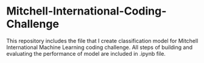 # Mitchell-International-Coding-Challenge

This repository includes the file that I create classification model for Mitchell International Machine Learning coding challenge. All steps of building and evaluating the performance of model are included in .ipynb file.
